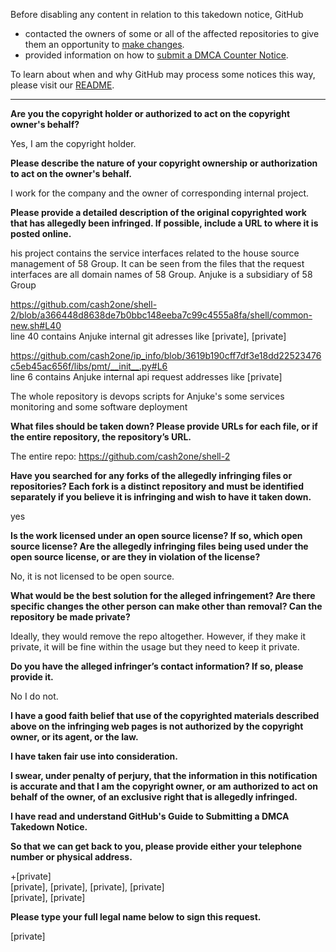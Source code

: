 Before disabling any content in relation to this takedown notice, GitHub
- contacted the owners of some or all of the affected repositories to give them an opportunity to [make changes](https://docs.github.com/en/github/site-policy/dmca-takedown-policy#a-how-does-this-actually-work).
- provided information on how to [submit a DMCA Counter Notice](https://docs.github.com/en/articles/guide-to-submitting-a-dmca-counter-notice).

To learn about when and why GitHub may process some notices this way, please visit our [README](https://github.com/github/dmca/blob/master/README.md).

---

**Are you the copyright holder or authorized to act on the copyright owner's behalf?**

Yes, I am the copyright holder.

**Please describe the nature of your copyright ownership or authorization to act on the owner's behalf.**

I work for the company and the owner of corresponding internal project. 

**Please provide a detailed description of the original copyrighted work that has allegedly been infringed. If possible, include a URL to where it is posted online.**

his project contains the service interfaces related to the house source management of 58 Group. It can be seen from the files that the request interfaces are all domain names of 58 Group. Anjuke is a subsidiary of 58 Group

https://github.com/cash2one/shell-2/blob/a366448d8638de7b0bbc148eeba7c99c4555a8fa/shell/common-new.sh#L40  
line 40 contains Anjuke internal git adresses like [private], [private]

https://github.com/cash2one/ip_info/blob/3619b190cff7df3e18dd22523476c5eb45ac656f/libs/pmt/__init__.py#L6  
line 6 contains Anjuke internal api request addresses like [private]

The whole repository is devops scripts for  Anjuke's some services monitoring and some  software deployment

**What files should be taken down? Please provide URLs for each file, or if the entire repository, the repository’s URL.**

The entire repo: https://github.com/cash2one/shell-2 

**Have you searched for any forks of the allegedly infringing files or repositories? Each fork is a distinct repository and must be identified separately if you believe it is infringing and wish to have it taken down.**

yes

**Is the work licensed under an open source license? If so, which open source license? Are the allegedly infringing files being used under the open source license, or are they in violation of the license?**

No, it is not licensed to be open source.

**What would be the best solution for the alleged infringement? Are there specific changes the other person can make other than removal? Can the repository be made private?**

Ideally, they would remove the repo altogether. However, if they make it private, it will be fine within the usage but they need to keep it private.

**Do you have the alleged infringer’s contact information? If so, please provide it.**

No I do not.

**I have a good faith belief that use of the copyrighted materials described above on the infringing web pages is not authorized by the copyright owner, or its agent, or the law.**

**I have taken fair use into consideration.**

**I swear, under penalty of perjury, that the information in this notification is accurate and that I am the copyright owner, or am authorized to act on behalf of the owner, of an exclusive right that is allegedly infringed.**

**I have read and understand GitHub's Guide to Submitting a DMCA Takedown Notice.**

**So that we can get back to you, please provide either your telephone number or physical address.**

+[private]  
[private], [private], [private], [private]  
[private], [private]  

**Please type your full legal name below to sign this request.**

[private]
